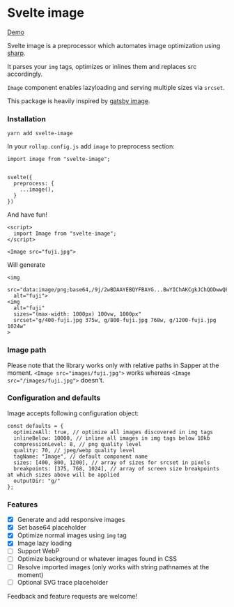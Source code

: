 # Svelte image
[Demo](https://svelte-image.netlify.com/)

Svelte image is a preprocessor which automates image optimization using [sharp](https://github.com/lovell/sharp).

It parses your `img` tags, optimizes or inlines them and replaces src accordingly.

`Image` component enables lazyloading and serving multiple sizes via `srcset`.

This package is heavily inspired by [gatsby image](https://www.gatsbyjs.org/packages/gatsby-image/).

### Installation
```
yarn add svelte-image
```

In your `rollup.config.js` add `image` to preprocess section:

```
import image from "svelte-image";


svelte({
  preprocess: {
    ...image(),
  }
})
```

And have fun!
```
<script>
  import Image from "svelte-image";
</script>

<Image src="fuji.jpg">
```
Will generate
```
<img
  src="data:image/png;base64,/9j/2wBDAAYEBQYFBAYG...BwYIChAKCgkJChQODwwQF"
  alt="fuji">
<img
  alt="fuji"
  sizes="(max-width: 1000px) 100vw, 1000px"
  srcset="g/400-fuji.jpg 375w, g/800-fuji.jpg 768w, g/1200-fuji.jpg 1024w"
>
```

### Image path

Please note that the library works only with relative paths in Sapper at the moment.
`<Image src="images/fuji.jpg">` works whereas `<Image src="/images/fuji.jpg">` doesn't.

### Configuration and defaults

Image accepts following configuration object:

```
const defaults = {
  optimizeAll: true, // optimize all images discovered in img tags
  inlineBelow: 10000, // inline all images in img tags below 10kb
  compressionLevel: 8, // png quality level
  quality: 70, // jpeg/webp quality level
  tagName: "Image", // default component name
  sizes: [400, 800, 1200], // array of sizes for srcset in pixels
  breakpoints: [375, 768, 1024], // array of screen size breakpoints at which sizes above will be applied
  outputDir: "g/"
};
```

### Features
- [x] Generate and add responsive images
- [x] Set base64 placeholder
- [x] Optimize normal images using `img` tag
- [x] Image lazy loading
- [ ] Support WebP
- [ ] Optimize background or whatever images found in CSS
- [ ] Resolve imported images (only works with string pathnames at the moment)
- [ ] Optional SVG trace placeholder

Feedback and feature requests are welcome!